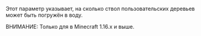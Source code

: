 Этот параметр указывает, на сколько ствол пользовательских деревьев может быть погружён в воду.

ВНИМАНИЕ: Только для в Minecraft 1.16.x и выше.